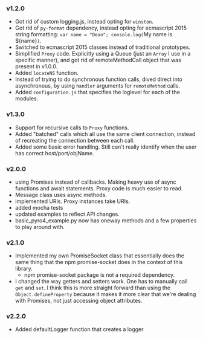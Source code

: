 ### v1.2.0

- Got rid of custom logging.js, instead opting for `winston`.
- Got rid of `py-format` dependency, instead opting for ecmascript 2015 string
formatting: `var name = "Dean"; console.log(`My name is ${name}`)`.
- Switched to ecmascript 2015 classes instead of traditional prototypes.
- Simplified `Proxy` code. Explicitly using a Queue (just an `Array` I use
    in a specific manner), and got rid of remoteMethodCall object that was present
    in v1.0.0.
- Added `locateNS` function.
- Instead of trying to do synchronous function calls, dived direct into
asynchronous, by using `handler` arguments for `remoteMethod` calls.  
- Added `configuration.js` that specifies the loglevel for each of the modules.

### v1.3.0

- Support for recursive calls to `Proxy` functions.
- Added "batched" calls which all use the same client connection, instead of
recreating the connection between each call.
- Added some basic error handling. Still can't really identify when the user
has correct host/port/objName.

### v2.0.0

- using Promises instead of callbacks. Making heavy use of async functions and await statements. Proxy code is much easier to read.
- Message class uses async methods.
- implemented URIs. Proxy instances take URIs.
- added mocha tests
- updated examples to reflect API changes.
- basic_pyro4_example.py now has oneway methods and a few properties to play around with.

### v2.1.0

- Implemented my own PromiseSocket class that essentially does the same thing that
the npm promise-socket does in the context of this library.
    - npm promise-socket package is not a required dependency.
- I changed the way getters and setters work. One has to manually call `get`
and `set`. I think this is more straight forward than using the `Object.defineProperty`
because it makes it more clear that we're dealing with Promises, not just accessing
object attributes.


### v2.2.0

- Added defaultLogger function that creates a logger
